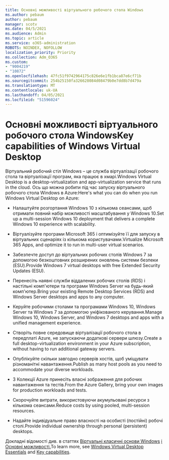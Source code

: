 ```yaml
---
title: Основні можливості віртуального робочого стола Windows
ms.author: pebaum
author: pebaum
manager: scotv
ms.date: 04/5/2021
ms.audience: Admin
ms.topic: article
ms.service: o365-administration
ROBOTS: NOINDEX, NOFOLLOW
localization_priority: Priority
ms.collection: Adm_O365
ms.custom:
- "9004219"
- "10872"
ms.openlocfilehash: 47fc51f9742964175c826e6e1fb1bca87e6cf71b
ms.sourcegitcommit: 254b25150fa326628084d08479b0e7dd8b7d479a
ms.translationtype: MT
ms.contentlocale: uk-UA
ms.lasthandoff: 04/05/2021
ms.locfileid: "51596024"
---
```

# <a name="key-capabilities-of-windows-virtual-desktop"></a><span data-ttu-id="3a954-102">Основні можливості віртуального робочого стола Windows</span><span class="sxs-lookup"><span data-stu-id="3a954-102">Key capabilities of Windows Virtual Desktop</span></span>


<span data-ttu-id="3a954-103">Віртуальний робочий стіл Windows – це служба віртуалізації робочого стола та віртуалізації програм, яка працює в хмарі.</span><span class="sxs-lookup"><span data-stu-id="3a954-103">Windows Virtual Desktop is a desktop-virtualization and app-virtualization service that runs in the cloud.</span></span> <span data-ttu-id="3a954-104">Ось що можна робити під час запуску віртуального робочого стола Windows в Azure:</span><span class="sxs-lookup"><span data-stu-id="3a954-104">Here's what you can do when you run Windows Virtual Desktop on Azure:</span></span>

- <span data-ttu-id="3a954-105">Налаштуйте розгортання Windows 10 з кількома сеансами, щоб отримати повний набір можливості масштабування у Windows 10.</span><span class="sxs-lookup"><span data-stu-id="3a954-105">Set up a multi-session Windows 10 deployment that delivers a complete Windows 10 experience with scalability.</span></span>

- <span data-ttu-id="3a954-106">Віртуалізуйте програми Microsoft 365 і оптимізуйте її для запуску в віртуальних сценаріях із кількома користувачами.</span><span class="sxs-lookup"><span data-stu-id="3a954-106">Virtualize Microsoft 365 Apps, and optimize it to run in multi-user virtual scenarios.</span></span>

- <span data-ttu-id="3a954-107">Забезпечте доступ до віртуальних робочих столів Windows 7 за допомогою безкоштовних розширених оновлень системи безпеки (ESU).</span><span class="sxs-lookup"><span data-stu-id="3a954-107">Provide Windows 7 virtual desktops with free Extended Security Updates (ESU).</span></span>

- <span data-ttu-id="3a954-108">Перенесіть наявні служби віддалених робочих столів (RDS) і настільні комп'ютери та програми Windows Server на будь-який комп'ютер.</span><span class="sxs-lookup"><span data-stu-id="3a954-108">Bring your existing Remote Desktop Services (RDS) and Windows Server desktops and apps to any computer.</span></span>

- <span data-ttu-id="3a954-109">Керуйте робочими столами та програмами Windows 10, Windows Server та Windows 7 за допомогою уніфікованого керування.</span><span class="sxs-lookup"><span data-stu-id="3a954-109">Manage Windows 10, Windows Server, and Windows 7 desktops and apps with a unified management experience.</span></span> 

- <span data-ttu-id="3a954-110">Створіть повне середовище віртуалізації робочого стола в передплаті Azure, не запускаючи додаткові сервери шлюзу.</span><span class="sxs-lookup"><span data-stu-id="3a954-110">Create a full desktop-virtualization environment in your Azure subscription, without having to run additional gateway servers.</span></span>

- <span data-ttu-id="3a954-111">Опублікуйте скільки завгодно серверів хостів, щоб уміщувати різноманітні навантаження.</span><span class="sxs-lookup"><span data-stu-id="3a954-111">Publish as many host pools as you need to accommodate your diverse workloads.</span></span>

- <span data-ttu-id="3a954-112">З Колекції Azure принесіть власні зображення для робочих навантаження та тестів.</span><span class="sxs-lookup"><span data-stu-id="3a954-112">From the Azure Gallery, bring your own images for production workloads and tests.</span></span> 

- <span data-ttu-id="3a954-113">Скорочуйте витрати, використовуючи акумульовані ресурси з кількома сеансами.</span><span class="sxs-lookup"><span data-stu-id="3a954-113">Reduce costs by using pooled, multi-session resources.</span></span> 

- <span data-ttu-id="3a954-114">Надайте індивідуальне право власності на особисті (постійні) робочі столі.</span><span class="sxs-lookup"><span data-stu-id="3a954-114">Provide individual ownership through personal (persistent) desktops.</span></span>

<span data-ttu-id="3a954-115">Докладні відомості див. в статтях [Віртуальні класичні основи Windows](https://go.microsoft.com/fwlink/?linkid=2127033) [і Основні можливості.](https://docs.microsoft.com/azure/virtual-desktop/overview#key-capabilities)</span><span class="sxs-lookup"><span data-stu-id="3a954-115">To learn more, see [Windows Virtual Desktop Essentials](https://go.microsoft.com/fwlink/?linkid=2127033) and [Key capabilities](https://docs.microsoft.com/azure/virtual-desktop/overview#key-capabilities).</span></span>